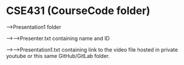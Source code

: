 # CSE431 (CourseCode folder)

-->Presentation1 folder

-->-->Presenter.txt containing name and ID

-->-->Presentation1.txt containing link to the video file hosted in private youtube or this same GitHub/GitLab folder.
